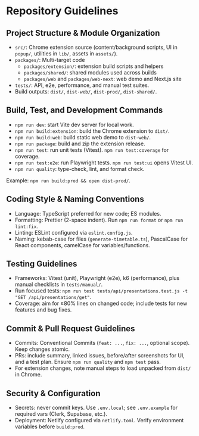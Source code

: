 # Repository Guidelines

## Project Structure & Module Organization
- `src/`: Chrome extension source (content/background scripts, UI in `popup/`, utilities in `lib/`, assets in `assets/`).
- `packages/`: Multi-target code
  - `packages/extension/`: extension build scripts and helpers
  - `packages/shared/`: shared modules used across builds
  - `packages/web` and `packages/web-next`: web demo and Next.js site
- `tests/`: API, e2e, performance, and manual test suites.
- Build outputs: `dist/`, `dist-web/`, `dist-prod/`, `dist-shared/`.

## Build, Test, and Development Commands
- `npm run dev`: start Vite dev server for local work.
- `npm run build:extension`: build the Chrome extension to `dist/`.
- `npm run build:web`: build static web demo to `dist-web/`.
- `npm run package`: build and zip the extension release.
- `npm run test`: run unit tests (Vitest). `npm run test:coverage` for coverage.
- `npm run test:e2e`: run Playwright tests. `npm run test:ui` opens Vitest UI.
- `npm run quality`: type-check, lint, and format check.

Example: `npm run build:prod && open dist-prod/`.

## Coding Style & Naming Conventions
- Language: TypeScript preferred for new code; ES modules.
- Formatting: Prettier (2-space indent). Run `npm run format` or `npm run lint:fix`.
- Linting: ESLint configured via `eslint.config.js`.
- Naming: kebab-case for files (`generate-timetable.ts`), PascalCase for React components, camelCase for variables/functions.

## Testing Guidelines
- Frameworks: Vitest (unit), Playwright (e2e), k6 (performance), plus manual checklists in `tests/manual/`.
- Run focused tests: `npm run test tests/api/presentations.test.js -t "GET /api/presentations/get"`.
- Coverage: aim for ≥80% lines on changed code; include tests for new features and bug fixes.

## Commit & Pull Request Guidelines
- Commits: Conventional Commits (`feat: ...`, `fix: ...`, optional scope). Keep changes atomic.
- PRs: include summary, linked issues, before/after screenshots for UI, and a test plan. Ensure `npm run quality` and `npm test` pass.
- For extension changes, note manual steps to load unpacked from `dist/` in Chrome.

## Security & Configuration
- Secrets: never commit keys. Use `.env.local`; see `.env.example` for required vars (Clerk, Supabase, etc.).
- Deployment: Netlify configured via `netlify.toml`. Verify environment variables before `build:prod`.
